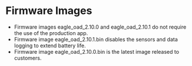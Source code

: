 
# Firmware Images
- Firmware images eagle_oad_2.10.0 and eagle_oad_2.10.1 do not require the use of the production app.
- Firmware image eagle_oad_2.10.1.bin disables the sensors and data logging to extend battery life.
- Firmware image eagle_oad_2.10.0.bin is the latest image released to customers.

